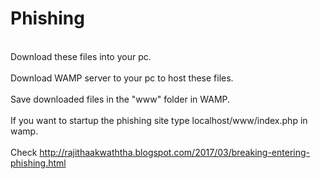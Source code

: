 # Phishing

<br>Download these files into your pc.</br>
<br>Download WAMP server to your pc to host these files.</br>
<br>Save downloaded files in the "www" folder in WAMP.</br>
<br>If you want to startup the phishing site type localhost/www/index.php in wamp.</br> 
<br> Check http://rajithaakwaththa.blogspot.com/2017/03/breaking-entering-phishing.html </br>
